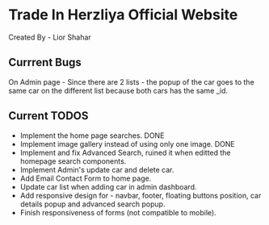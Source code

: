 # Trade In Herzliya Official Website

Created By - Lior Shahar

## Currrent Bugs

On Admin page - Since there are 2 lists - the popup of the car goes to the same car
on the different list because both cars has the same \_id.

## Current TODOS

- Implement the home page searches. DONE
- Implement image gallery instead of using only one image. DONE
- Implement and fix Advanced Search, ruined it when editted the homepage search components.
- Implement Admin's update car and delete car.
- Add Email Contact Form to home page.
- Update car list when adding car in admin dashboard.
- Add responsive design for - navbar, footer, floating buttons position, car details popup and advanced search popup.
- Finish responsiveness of forms (not compatible to mobile).
